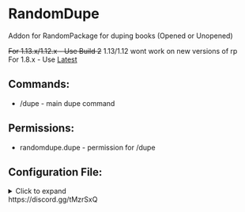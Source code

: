 # RandomDupe
Addon for RandomPackage for duping books (Opened or Unopened)

~~For 1.13.x/1.12.x - Use Build 2~~ 1.13/1.12 wont work on new versions of rp<br>
For 1.8.x - Use [Latest](https://github.com/Puyodead1/RandomDupe/releases/latest)

## Commands:
- /dupe - main dupe command

## Permissions:
- randomdupe.dupe - permission for /dupe

## Configuration File:
<details>
  <summary>Click to expand</summary>
  
```
messages:
  no permission: "&c&l(!) You don't have permission!"
  not dupable: "&c&l(!) Not Dupable."
  
settings:
  stack size: 64
  allow duping rarity books: true
  allow duping enchant books: true
  
blacklist:
  - "RAGE" # Prevents duping the rage enchant book
  - "ELITE" # Prevents duping the (unopened) elite enchantment book
```
</details>
https://discord.gg/tMzrSxQ
